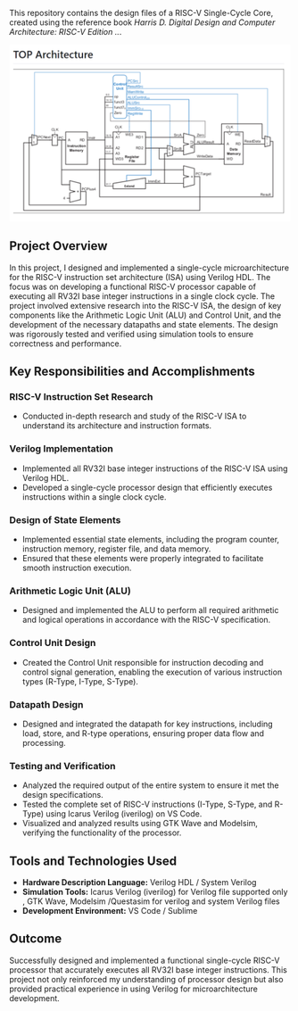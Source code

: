 This repository contains the design files of a RISC-V Single-Cycle Core, created using the reference book *Harris D. Digital Design and Computer Architecture: RISC-V Edition ..*.

!['RISCV,.PNG'](RISCV,.PNG)

## Project Overview

In this project, I designed and implemented a single-cycle microarchitecture for the RISC-V instruction set architecture (ISA) using Verilog HDL. The focus was on developing a functional RISC-V processor capable of executing all RV32I base integer instructions in a single clock cycle. The project involved extensive research into the RISC-V ISA, the design of key components like the Arithmetic Logic Unit (ALU) and Control Unit, and the development of the necessary datapaths and state elements. The design was rigorously tested and verified using simulation tools to ensure correctness and performance.

## Key Responsibilities and Accomplishments

### RISC-V Instruction Set Research
- Conducted in-depth research and study of the RISC-V ISA to understand its architecture and instruction formats.

### Verilog Implementation
- Implemented all RV32I base integer instructions of the RISC-V ISA using Verilog HDL.
- Developed a single-cycle processor design that efficiently executes instructions within a single clock cycle.

### Design of State Elements
- Implemented essential state elements, including the program counter, instruction memory, register file, and data memory.
- Ensured that these elements were properly integrated to facilitate smooth instruction execution.

### Arithmetic Logic Unit (ALU)
- Designed and implemented the ALU to perform all required arithmetic and logical operations in accordance with the RISC-V specification.

### Control Unit Design
- Created the Control Unit responsible for instruction decoding and control signal generation, enabling the execution of various instruction types (R-Type, I-Type, S-Type).

### Datapath Design
- Designed and integrated the datapath for key instructions, including load, store, and R-type operations, ensuring proper data flow and processing.

### Testing and Verification
- Analyzed the required output of the entire system to ensure it met the design specifications.
- Tested the complete set of RISC-V instructions (I-Type, S-Type, and R-Type) using Icarus Verilog (iverilog) on VS Code.
- Visualized and analyzed results using GTK Wave and Modelsim, verifying the functionality of the processor.

## Tools and Technologies Used

- **Hardware Description Language:** Verilog HDL / System Verilog
- **Simulation Tools:** Icarus Verilog (iverilog) for Verilog file supported only  , GTK Wave, Modelsim /Questasim  for verilog and system Verilog  files
- **Development Environment:** VS Code / Sublime

## Outcome

Successfully designed and implemented a functional single-cycle RISC-V processor that accurately executes all RV32I base integer instructions. This project not only reinforced my understanding of processor design but also provided practical experience in using Verilog for microarchitecture development.
